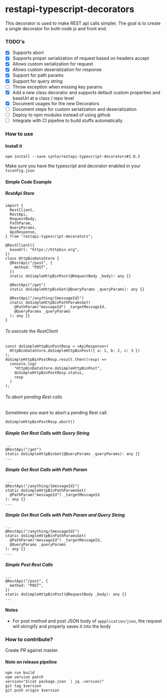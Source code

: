 # restapi-typescript-decorators
This decorator is used to make REST api calls simpler. The goal is to create a single decorator for both node js and front end.

### TODO's
- [X] Supports abort
- [X] Supports proper serialization of request based on headers accept
- [X] Allows custom serialization for request
- [X] Allows custom deserialization for response
- [X] Support for path params
- [X] Support for query string
- [ ] Throw exception when missing key params
- [X] Add a new class decorator and supports default custom properties and baseUrl at a class / repo level
- [X] Document usages for the new Decorators
- [ ] Document steps for custom serialization and deserialization
- [ ] Deploy to npm modules instead of using github
- [ ] Integrate with CI pipeline to build stuffs automatically

### How to use
#### Install it
```
npm install --save synle/restapi-typescript-decorators#1.0.3
```

Make sure you have the typescript and decorator enabled in your `tsconfig.json`

#### Simple Code Example
##### RestApi Store
```
import {
  RestClient,
  RestApi,
  RequestBody,
  PathParam,
  QueryParams,
  ApiResponse,
} from "restapi-typescript-decorators";

@RestClient({
  baseUrl: "https://httpbin.org",
})
class HttpBinDataStore {
  @RestApi("/post", {
    method: "POST",
  })
  static doSimpleHttpBinPost(@RequestBody _body): any {}

  @RestApi("/get")
  static doSimpleHttpBinGet(@QueryParams _queryParams): any {}

  @RestApi("/anything/{messageId}")
  static doSimpleHttpBinPathParamsGet(
    @PathParam("messageId") _targetMessageId,
    @QueryParams _queryParams
  ): any {}
}
```

###### To execute the RestClient
```
const doSimpleHttpBinPostResp = <ApiResponse>(
  HttpBinDataStore.doSimpleHttpBinPost({ a: 1, b: 2, c: 3 })
);
doSimpleHttpBinPostResp.result.then((resp) =>
  console.log(
    "HttpBinDataStore.doSimpleHttpBinPost",
    doSimpleHttpBinPostResp.status,
    resp
  )
);
```

###### To abort pending Rest calls
Sometimes you want to abort a pending Rest call.
```
doSimpleHttpBinPostResp.abort()
```

##### Simple Get Rest Calls with Query String
```
...
@RestApi("/get")
static doSimpleHttpBinGet(@QueryParams _queryParams): any {}
...
```

##### Simple Get Rest Calls with Path Param
```
...
@RestApi("/anything/{messageId}")
static doSimpleHttpBinPathParamsGet(
  @PathParam("messageId") _targetMessageId
): any {}
...
```

##### Simple Get Rest Calls with Path Param and Query String
```
...
@RestApi("/anything/{messageId}")
static doSimpleHttpBinPathParamsGet(
  @PathParam("messageId") _targetMessageId,
  @QueryParams _queryParams
): any {}
...
```

##### Simple Post Rest Calls
```
...
@RestApi("/post", {
  method: "POST",
})
static doSimpleHttpBinPost(@RequestBody _body): any {}
...
```


#### Notes
- For post method and post JSON body of `appplication/json`, the request will stringify and properly saves it into the body


### How to contribute?
Create PR against master.

#### Note on release pipeline
```
npm run build
npm version patch
version="$(cat package.json  | jq .version)"
git tag $version
git push origin $version
```
